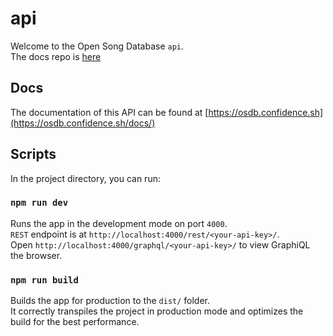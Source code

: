 # api

Welcome to the Open Song Database `api`.<br >
The docs repo is [here](../docs/)

## Docs

The documentation of this API can be found at [https://osdb.confidence.sh](https://osdb.confidence.sh/docs/)

## Scripts

In the project directory, you can run:

### `npm run dev`

Runs the app in the development mode on port `4000`.<br />
`REST` endpoint is at `http://localhost:4000/rest/<your-api-key>/`.<br />
Open `http://localhost:4000/graphql/<your-api-key>/` to view GraphiQL the browser.

### `npm run build`

Builds the app for production to the `dist/` folder.<br />
It correctly transpiles the project in production mode and optimizes the build for the best performance.
